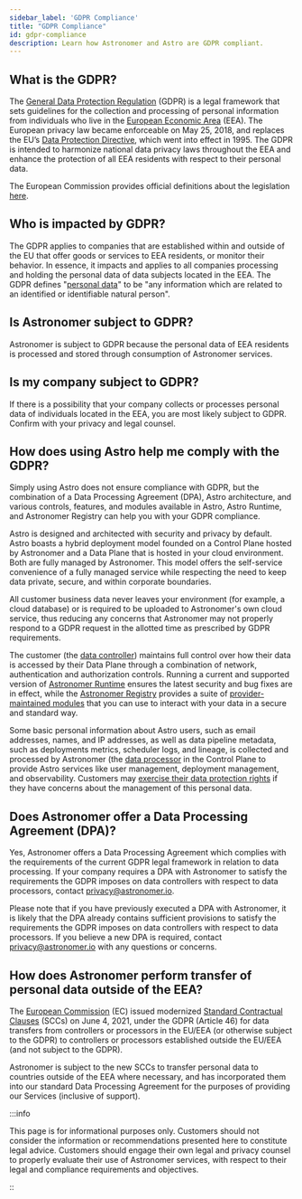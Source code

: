 ```yaml
---
sidebar_label: 'GDPR Compliance'
title: "GDPR Compliance"
id: gdpr-compliance
description: Learn how Astronomer and Astro are GDPR compliant.
---
```


## What is the GDPR?

The [General Data Protection Regulation](https://gdpr-info.eu/) (GDPR) is a legal framework that sets guidelines for the collection and processing of personal information from individuals who live in the [European Economic Area](https://www.gov.uk/eu-eea) (EEA). The European privacy law became enforceable on May 25, 2018, and replaces the EU’s [Data Protection Directive](http://eur-lex.europa.eu/LexUriServ/LexUriServ.do?uri=CELEX:31995L0046:en:HTML), which went into effect in 1995. The GDPR is intended to harmonize national data privacy laws throughout the EEA and enhance the protection of all EEA residents with respect to their personal data.

The European Commission provides official definitions about the legislation [here](https://ec.europa.eu/info/law/law-topic/data-protection/data-protection-eu_en). 

## Who is impacted by GDPR?

The GDPR applies to companies that are established within and outside of the EU that offer goods or services to EEA residents, or monitor their behavior. In essence, it impacts and applies to all companies processing and holding the personal data of data subjects located in the EEA. The GDPR defines "[personal data](https://gdpr-info.eu/issues/personal-data/)" to be "any information which are related to an identified or identifiable natural person".

## Is Astronomer subject to GDPR?

Astronomer is subject to GDPR because the personal data of EEA residents is processed and stored through consumption of Astronomer services.

## Is my company subject to GDPR?

If there is a possibility that your company collects or processes personal data of individuals located in the EEA, you are most likely subject to GDPR. Confirm with your privacy and legal counsel.

## How does using Astro help me comply with the GDPR?

Simply using Astro does not ensure compliance with GDPR, but the combination of a Data Processing Agreement (DPA), Astro architecture, and various controls, features, and modules available in Astro, Astro Runtime, and Astronomer Registry can help you with your GDPR compliance.

Astro is designed and architected with security and privacy by default. Astro boasts a hybrid deployment model founded on a Control Plane hosted by Astronomer and a Data Plane that is hosted in your cloud environment. Both are fully managed by Astronomer. This model offers the self-service convenience of a fully managed service while respecting the need to keep data private, secure, and within corporate boundaries.

All customer business data never leaves your environment (for example, a cloud database) or is required to be uploaded to Astronomer's own cloud service, thus reducing any concerns that Astronomer may not properly respond to a GDPR request in the allotted time as prescribed by GDPR requirements. 

The customer (the [data controller](https://gdpr-info.eu/art-4-gdpr/)) maintains full control over how their data is accessed by their Data Plane through a combination of network, authentication and authorization controls. Running a current and supported version of [Astronomer Runtime](upgrade-runtime.md) ensures the latest security and bug fixes are in effect, while the [Astronomer Registry](https://registry.astronomer.io/) provides a suite of [provider-maintained modules](https://registry.astronomer.io/modules/?page=1) that you can use to interact with your data in a secure and standard way. 

Some basic personal information about Astro users, such as email addresses, names, and IP addresses, as well as data pipeline metadata, such as deployments metrics, scheduler logs, and lineage, is collected and processed by Astronomer (the [data processor](https://gdpr-info.eu/art-4-gdpr/) in the Control Plane to provide Astro services like user management, deployment management, and observability. Customers may [exercise their data protection rights](https://www.astronomer.io/privacy#exercising-of-your-gdpr-data-protection-rights) if they have concerns about the management of this personal data.
 
## Does Astronomer offer a Data Processing Agreement (DPA)?

Yes, Astronomer offers a Data Processing Agreement which complies with the requirements of the current GDPR legal framework in relation to data processing. If your company requires a DPA with Astronomer to satisfy the requirements the GDPR imposes on data controllers with respect to data processors, contact [privacy@astronomer.io](mailto:privacy@astronomer.io).

Please note that if you have previously executed a DPA with Astronomer, it is likely that the DPA already contains sufficient provisions to satisfy the requirements the GDPR imposes on data controllers with respect to data processors. If you believe a new DPA is required, contact [privacy@astronomer.io](mailto:privacy@astronomer.io) with any questions or concerns.

## How does Astronomer perform transfer of personal data outside of the EEA?

The [European Commission](https://ec.europa.eu/info/index_en) (EC) issued modernized [Standard Contractual Clauses](https://ec.europa.eu/info/law/law-topic/data-protection/international-dimension-data-protection/standard-contractual-clauses-scc_en) (SCCs) on June 4, 2021, under the GDPR (Article 46) for data transfers from controllers or processors in the EU/EEA (or otherwise subject to the GDPR) to controllers or processors established outside the EU/EEA (and not subject to the GDPR).

Astronomer is subject to the new SCCs to transfer personal data to countries outside of the EEA where necessary, and has incorporated them into our standard Data Processing Agreement for the purposes of providing our Services (inclusive of support). 

:::info

This page is for informational purposes only. Customers should not consider the information or recommendations presented here to constitute legal advice. Customers should engage their own legal and privacy counsel to properly evaluate their use of Astronomer services, with respect to their legal and compliance requirements and objectives.

::
